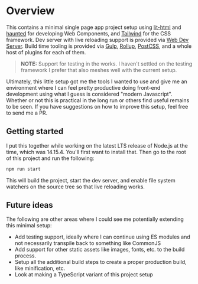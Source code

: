 # Overview

This contains a minimal single page app project setup using [lit-html](https://lit-html.polymer-project.org/)
and [haunted](https://github.com/matthewp/haunted) for developing Web Components, and
[Tailwind](https://tailwindcss.com/) for the CSS framework. Dev server with live reloading support
is provided via [Web Dev Server](https://modern-web.dev/docs/dev-server/overview/). Build time
tooling is provided via [Gulp](https://gulpjs.com/), [Rollup](https://www.rollupjs.org/guide/en/),
[PostCSS](https://postcss.org/), and a whole host of plugins for each of them.

> **NOTE:** Support for testing in the works. I haven't settled on the testing framework I prefer
> that also meshes well with the current setup.

Ultimately, this little setup got me the tools I wanted to use and give me an environment where I
can feel pretty productive doing front-end development using what I guess is considered "modern
Javascript". Whether or not this is practical in the long run or others find useful remains to be
seen. If you have suggestions on how to improve this setup, feel free to send me a PR.

## Getting started

I put this together while working on the latest LTS release of Node.js at the time, which was
14.15.4. You'll first want to install that. Then go to the root of this project and run the
following:

```bash
npm run start
```

This will build the project, start the dev server, and enable file system watchers on the source
tree so that live reloading works.

## Future ideas

The following are other areas where I could see me potentially extending this minimal setup:

* Add testing support, ideally where I can continue using ES modules and not necessarily transpile
  back to something like CommonJS
* Add support for other static assets like images, fonts, etc. to the build process.
* Setup all the additional build steps to create a proper production build, like minification, etc.
* Look at making a TypeScript variant of this project setup

